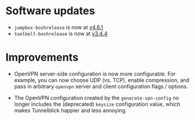 # Software updates

- `jumpbox-boshrelease` is now at [v4.6.1][1]
- `toolbelt-boshrelease` is now at [v3.4.4][2]

[1]: https://github.com/cloudfoundry-community/jumpbox-boshrelease/releases/tag/v4.6.1
[2]: https://github.com/cloudfoundry-community/toolbelt-boshrelease/releases/tag/v3.4.4

# Improvements

- OpenVPN server-side configuration is now more configurable.
  For example, you can now choose UDP (vs. TCP), enable
  compression, and pass in arbitrary `openvpn` server and client
  configuration flags / options.

- The OpenVPN configuration created by the `generate-vpn-config`
  no longer includes the (deprecated) `keysize` configuration
  value, which makes Tunnelblick happier and less annoying.
